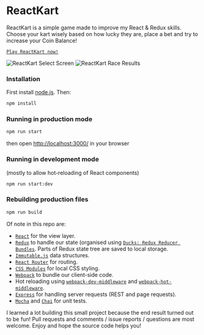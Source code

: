 # ReactKart

ReactKart is a simple game made to improve my React & Redux skills. Choose your kart wisely based on how lucky they are, place a bet and try to increase your Coin Balance!

[`Play ReactKart now!`](http://monivea.com/react-kart/)

![ReactKart Select Screen](http://i74.photobucket.com/albums/i265/gardenstew/reactkart-screen-1.png) ![ReactKart Race Results](http://i74.photobucket.com/albums/i265/gardenstew/reactkart-screen-2.png)

### Installation
First install [node.js](http://nodejs.org/). Then:
```sh
npm install
```
### Running in production mode
```sh
npm run start
```
then open [http://localhost:3000/](http://localhost:3000/) in your browser

### Running in development mode
(mostly to allow hot-reloading of React components)
```sh
npm run start:dev
```

### Rebuilding production files
```sh
npm run build
```

Of note in this repo are:

* [`React`](https://github.com/facebook/react) for the view layer.
* [`Redux`](https://github.com/reactjs/redux) to handle our state (organised using [`Ducks: Redux Reducer Bundles`](https://github.com/erikras/ducks-modular-redux). Parts of Redux state tree are saved to local storage.
* [`Immutable.js`](https://facebook.github.io/immutable-js/) data structures.
* [`React Router`](https://github.com/reactjs/react-router) for routing.
* [`CSS Modules`](https://medium.com/seek-ui-engineering/the-end-of-global-css-90d2a4a06284#.srnlsjycn) for local CSS styling.
* [`Webpack`](https://github.com/webpack) to bundle our client-side code.
* Hot reloading using [`webpack-dev-middleware`](https://github.com/webpack/webpack-dev-middleware) and [`webpack-hot-middleware`](https://github.com/glenjamin/webpack-hot-middleware).
* [`Express`](https://github.com/expressjs/express) for handling server requests (REST and page requests).
* [`Mocha`](https://mochajs.org/) and [`Chai`](http://chaijs.com/) for unit tests.


I learned a lot building this small project because the end result turned out to be fun! Pull requests and comments / issue reports / questions are most welcome. Enjoy and hope the source code helps you!